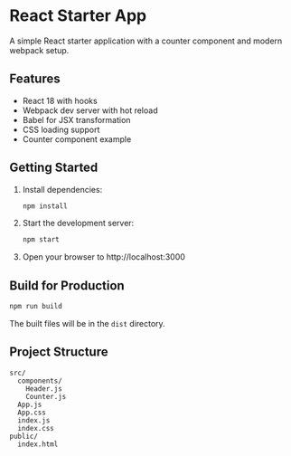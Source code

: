 # React Starter App

A simple React starter application with a counter component and modern webpack setup.

## Features

- React 18 with hooks
- Webpack dev server with hot reload
- Babel for JSX transformation
- CSS loading support
- Counter component example

## Getting Started

1. Install dependencies:
   ```bash
   npm install
   ```

2. Start the development server:
   ```bash
   npm start
   ```

3. Open your browser to http://localhost:3000

## Build for Production

```bash
npm run build
```

The built files will be in the `dist` directory.

## Project Structure

```
src/
  components/
    Header.js
    Counter.js
  App.js
  App.css
  index.js
  index.css
public/
  index.html
```